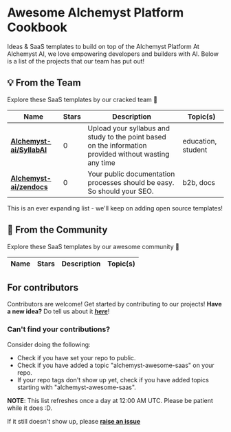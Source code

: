 
# Awesome Alchemyst Platform Cookbook
Ideas & SaaS templates to build on top of the Alchemyst Platform
At Alchemyst AI, we love empowering developers and builders with AI. Below is a list of the projects that our team has put out!
## 💡 From the Team
Explore these SaaS templates by our cracked team 🧨


| **Name** | **Stars** | **Description** | **Topic(s)** |
| ---- | ---- | ---- | ---- |
| [**Alchemyst-ai/SyllabAI**](https://github.com/Alchemyst-ai/SyllabAI) | 0 | Upload your syllabus and study to the point based on the information provided without wasting any time |  education,  student |
| [**Alchemyst-ai/zendocs**](https://github.com/Alchemyst-ai/zendocs) | 0 | Your public documentation processes should be easy. So should your SEO. |  b2b,  docs |
This is an ever expanding list - we'll keep on adding open source templates!
## 🚀 From the Community
Explore these SaaS templates by our awesome community 🤩


| **Name** | **Stars** | **Description** | **Topic(s)** |
| ---- | ---- | ---- |  ---- |
## For contributors
Contributors are welcome! Get started by contributing to our projects! **Have a new idea?** Do tell us about it [***here***](https://github.com/orgs/alchemyst-ai/discussions/1)!
### Can't find your contributions?
Consider doing the following:

- Check if you have set your repo to public. 
- Check if you have added a topic "alchemyst-awesome-saas" on your repo.
- If your repo tags don't show up yet, check if you have added topics starting with "alchemyst-awesome-saas".

**NOTE**: This list refreshes once a day at 12:00 AM UTC. Please be patient while it does :D. 

If it still doesn't show up, please [**raise an issue**](https://github.com/Alchemyst-ai/awesome-saas/issues/new)
